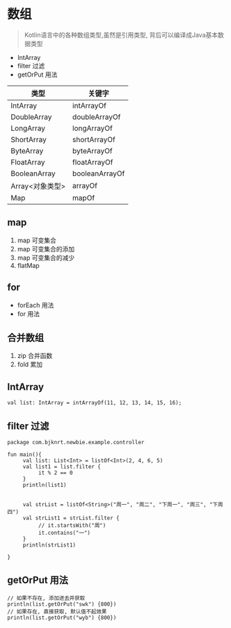 # 数组
> Kotlin语言中的各种数组类型,虽然是引用类型, 背后可以编译成Java基本数据类型
- IntArray
- filter 过滤
- getOrPut 用法

| 类型           | 关键字            |
|--------------|----------------|
| IntArray     | intArrayOf     |
| DoubleArray  | doubleArrayOf  |
| LongArray    | longArrayOf    |
| ShortArray   | shortArrayOf   |
| ByteArray    | byteArrayOf    |
| FloatArray   | floatArrayOf   |
| BooleanArray | booleanArrayOf |
| Array<对象类型>  | arrayOf        |
| Map          | mapOf          |

## map
1. map 可变集合
2. map 可变集合的添加
3. map 可变集合的减少
4. flatMap

## for
- forEach 用法
- for 用法

## 合并数组
1. zip 合并函数
2. fold 累加

## IntArray
```
val list: IntArray = intArrayOf(11, 12, 13, 14, 15, 16);
```

## filter 过滤
```
package com.bjknrt.newbie.example.controller

fun main(){
     val list: List<Int> = listOf<Int>(2, 4, 6, 5)
     val list1 = list.filter {
          it % 2 == 0
     }
     println(list1)


     val strList = listOf<String>("周一", "周二", "下周一", "周三", "下周四")
     val strList1 = strList.filter {
          // it.startsWith("周")
          it.contains("一")
     }
     println(strList1)

}
```



## getOrPut 用法
```
// 如果不存在, 添加进去并获取
println(list.getOrPut("swk") {800})
// 如果存在, 直接获取, 默认值不起效果
println(list.getOrPut("wyb") {800})
```
